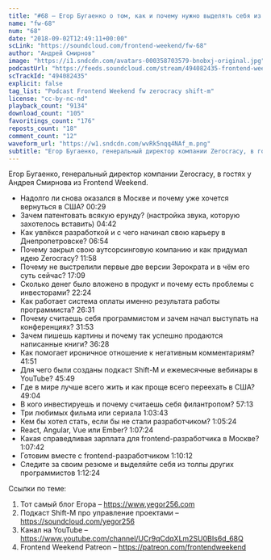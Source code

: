 ```yaml
---
title: "#68 – Егор Бугаенко о том, как и почему нужно выделять себя из толпы других программистов"
name: "fw-68"
num: "68"
date: "2018-09-02T12:49:11+00:00"
scLink: "https://soundcloud.com/frontend-weekend/fw-68"
author: "Андрей Смирнов"
image: "https://i1.sndcdn.com/avatars-000358703579-bnobxj-original.jpg"
podcastUrl: "https://feeds.soundcloud.com/stream/494082435-frontend-weekend-fw-68.m4a"
scTrackId: "494082435"
explicit: false
tag_list: "Podcast Frontend Weekend fw zerocracy shift-m"
license: "cc-by-nc-nd"
playback_count: "9134"
download_count: "105"
favoritings_count: "176"
reposts_count: "18"
comment_count: "12"
waveform_url: "https://w1.sndcdn.com/wvRk5nqq4NAf_m.png"
subtitle: "Егор Бугаенко, генеральный директор компании Zerocracy, в гостях у Андрея Смирнова из Frontend Weekend. "
---
```


Егор Бугаенко, генеральный директор компании Zerocracy, в гостях у Андрея Смирнова из Frontend Weekend.

- Надолго ли снова оказался в Москве и почему уже хочется вернуться в США? <timecode sec="29">00:29</timecode>
- Зачем патентовать всякую ерунду? (настройка звука, которую захотелось вставить) <timecode sec="282">04:42</timecode>
- Как увлёкся разработкой и с чего начинал свою карьеру в Днепропетровске? <timecode sec="414">06:54</timecode>
- Почему закрыл свою аутсорсинговую компанию и как придумал идею Zerocracy? <timecode sec="718">11:58</timecode>
- Почему не выстрелили первые две версии Зерократа и в чём его суть сейчас? <timecode sec="1029">17:09</timecode>
- Сколько денег было вложено в продукт и почему есть проблемы с инвесторами? <timecode sec="1344">22:24</timecode>
- Как работает система оплаты именно результата работы программиста? <timecode sec="1591">26:31</timecode>
- Почему считаешь себя программистом и зачем начал выступать на конференциях? <timecode sec="1913">31:53</timecode>
- Зачем пишешь картины и почему так успешно продаются написанные книги? <timecode sec="2188">36:28</timecode>
- Как помогает ироничное отношение к негативным комментариям? <timecode sec="2511">41:51</timecode>
- Для чего были созданы подкаст Shift-M и ежемесячные вебинары в YouTube? <timecode sec="2749">45:49</timecode>
- Где в мире лучше всего жить и как проще всего переехать в США? <timecode sec="2944">49:04</timecode>
- В кого инвестируешь и почему считаешь себя филантропом? <timecode sec="3433">57:13</timecode>
- Три любимых фильма или сериала <timecode sec="3823">1:03:43</timecode>
- Кем бы хотел стать, если бы не стали разработчиком? <timecode sec="3924">1:05:24</timecode>
- React, Angular, Vue или Ember? <timecode sec="4044">1:07:24</timecode>
- Какая справедливая зарплата для frontend-разработчика в Москве? <timecode sec="4062">1:07:42</timecode>
- Готовим вместе с frontend-разработчиком <timecode sec="4212">1:10:12</timecode>
- Следите за своим резюме и выделяйте себя из толпы других программистов <timecode sec="4344">1:12:24</timecode>

Ссылки по теме:

1. Тот самый блог Егора – <https://www.yegor256.com>
2. Подкаст Shift-M про управление проектами – <https://soundcloud.com/yegor256>
3. Канал на YouTube – <https://www.youtube.com/channel/UCr9qCdqXLm2SU0BIs6d_68Q>
4. Frontend Weekend Patreon – <https://patreon.com/frontendweekend>
